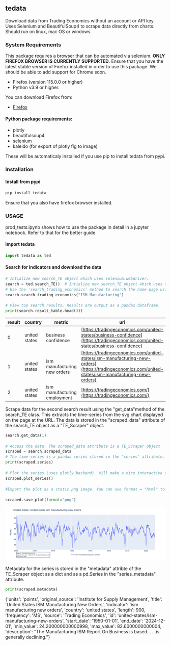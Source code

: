 <style>
    p {font-size: 14px}
    li {font-size: 14px}
    figcaption {font-size: 14px}
    table {font-size: 14px}
</style>

## tedata

Download data from Trading Economics without an account or API key. Uses Selenium and BeautifulSoup4 to scrape data directly from charts. Should run on linux, mac OS or windows.

### System Requirements

This package requires a browser that can be automated via selenium. **ONLY FIREFOX BROWSER IS CURRENTLY SUPPORTED**. Ensure that you have the latest stable version of Firefox installed in order to use this package. We should be able to add support for Chrome soon.

- Firefox (version 115.0.0 or higher)
- Python v3.9 or higher.

You can download Firefox from:

- [Firefox](https://www.mozilla.org/firefox/new/)

#### Python package requirements:

- plotly
- beautifulsoup4
- selenium
- kaleido (for export of plotly fig to image)

These will be automaticaly installed if you use pip to install tedata from pypi.

### Installation

#### Install from pypi

```bash
pip install tedata
```

Ensure that you also have firefox browser installed.

### USAGE

prod_tests.ipynb shows how to use the package in detail in a jupyter notebook. Refer to that for the better guide.

#### Import tedata

```python
import tedata as ted
```

#### Search for indicators and download the data

```python
# Intialize new search_TE object which uses selenium.webdriver.
search = ted.search_TE()  # Intialize new search_TE object which uses selenium.
# Use the 'search_trading_economics' method to search the home page using the search bar.
search.search_trading_economics("ISM Manufacturing") 

# View top search results. Results are output as a pandas dataframe.
print(search.result_table.head(3))
```

| result | country | metric | url |
|--------|---------|---------|-----|
| 0 | united states | business confidence | [https://tradingeconomics.com/united-states/business-confidence](https://tradingeconomics.com/united-states/business-confidence) |
| 1 | united states | ism manufacturing new orders | [https://tradingeconomics.com/united-states/ism-manufacturing-new-orders](https://tradingeconomics.com/united-states/ism-manufacturing-new-orders) |
| 2 | united states | ism manufacturing employment | [https://tradingeconomics.com/](https://tradingeconomics.com/) |

Scrape data for the second search result using the "get_data"method of the search_TE class. This extracts the time-series from the svg chart displayed on the page at the URL. The data is stored in the "scraped_data" attribute of the search_TE object as a "TE_Scraper" object.

```python
search.get_data(1)

# Access the data. The scraped_data attribute is a TE_Scraper object
scraped = search.scraped_data
# The time-series is a pandas series stored in the "series" attribute.
print(scraped.series)

# Plot the series (uses plotly backend). Will make a nice interactive chart in a jupyter notebook. 
scraped.plot_series()

#Export the plot as a static png image. You can use format = "html" to export an interactive chart.

scraped.save_plot(format="png")
```
![Static plot](docs/ISM_Manufacturing.png)

<!-- # For GitHub Pages setup (in repo root)
#[View Interactive Plot](https://username.github.io/tedata/example_plot.html) -->

Metadata for the series is stored in the "metadata" attribte of the TE_Scraper object as a dict and as a pd.Series in the "series_metadata" attribute.

```python
print(scraped.metadata)
```

{'units': 'points',
 'original_source': 'Institute for Supply Management',
 'title': 'United States ISM Manufacturing New Orders',
 'indicator': 'ism manufacturing new orders',
 'country': 'united states',
 'length': 900,
 'frequency': 'MS',
 'source': 'Trading Economics',
 'id': 'united-states/ism-manufacturing-new-orders',
 'start_date': '1950-01-01',
 'end_date': '2024-12-01',
 'min_value': 24.200000000000998,
 'max_value': 82.6000000000004,
 'description': "The Manufacturing ISM Report On Business is based... ...is generally declining."}


